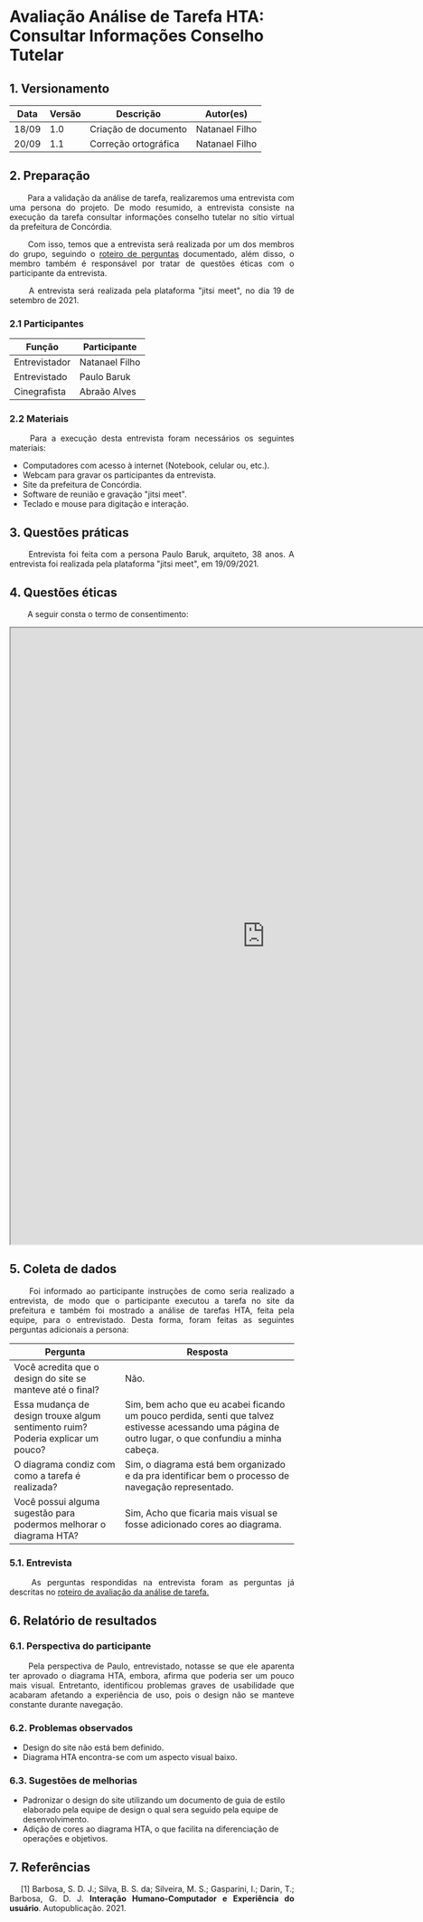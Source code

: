 # Avaliação Análise de Tarefa HTA: Consultar Informações Conselho Tutelar

## 1. Versionamento
|Data|Versão|Descrição|Autor(es)
|--|--|--|--|
|18/09|1.0|Criação de documento|Natanael Filho|
|20/09|1.1|Correção ortográfica|Natanael Filho|

## 2. Preparação

<p align = "justify">  &emsp;&emsp; Para a validação da análise de tarefa, realizaremos uma entrevista com uma persona do projeto. De modo resumido, a entrevista consiste na execução da tarefa consultar informações conselho tutelar no sítio virtual da prefeitura de Concórdia.</p>

<p align = "justify">  &emsp;&emsp; Com isso, temos que a entrevista será realizada por um dos membros do grupo, seguindo o <a href="../../planejamentoAvaliacaoAnaliseTarefa">roteiro de perguntas</a> documentado, além disso, o membro também é responsável por tratar de questões éticas com o participante da entrevista.</p>

<p align = "justify">  &emsp;&emsp; A entrevista será realizada pela plataforma "jitsi meet", no dia 19 de setembro de 2021.</p>

### 2.1 Participantes

|Função| Participante|
|--|--|
|Entrevistador|Natanael Filho|
|Entrevistado|Paulo Baruk|
|Cinegrafista|Abraão Alves|

### 2.2 Materiais

<p align = "justify">  &emsp;&emsp; Para a execução desta entrevista foram necessários os seguintes materiais:</p>

- Computadores com acesso à internet (Notebook, celular ou, etc.).
- Webcam para gravar os participantes da entrevista.
- Site da prefeitura de Concórdia.
- Software de reunião e gravação "jitsi meet".
- Teclado e mouse para digitação e interação.

## 3. Questões práticas
<p align = "justify">  &emsp;&emsp; Entrevista foi feita com a persona Paulo Baruk, arquiteto, 38 anos. A entrevista foi realizada pela plataforma "jitsi meet", em 19/09/2021.</p>

## 4. Questões éticas
<p align = "justify">  &emsp;&emsp; A seguir consta o termo de consentimento: </p>

<iframe width=900 height=1090 src="https://docs.google.com/document/d/e/2PACX-1vQLGcjUNjYQZf4pqXqKkisaoiuFazMoAk4AtXOBhxvaqwNBduossHcddxqj18ti2EvCPV18OTNDtgd0/pub?embedded=true"></iframe>

## 5. Coleta de dados

<p align = "justify">  &emsp;&emsp; Foi informado ao participante instruções de como seria realizado a entrevista, de modo que o participante executou a tarefa no site da prefeitura e também foi mostrado a análise de tarefas HTA, feita pela equipe, para o entrevistado. Desta forma, foram feitas as seguintes perguntas adicionais a persona:</p>

|**Pergunta**|**Resposta**|
|--|--|
|Você acredita que o design do site se manteve até o final?| Não.|
|Essa mudança de design trouxe algum sentimento ruim? Poderia explicar um pouco?| Sim, bem acho que eu acabei ficando um pouco perdida, senti que talvez estivesse acessando uma página de outro lugar, o que confundiu a minha cabeça.|
|O diagrama condiz com como a tarefa é realizada?| Sim, o diagrama está bem organizado e da pra identificar bem o processo de navegação representado.|
|Você possui alguma sugestão para podermos melhorar o diagrama HTA?|Sim, Acho que ficaria mais visual se fosse adicionado cores ao diagrama.|

### 5.1. Entrevista

<p align = "justify">  &emsp;&emsp; As perguntas respondidas na entrevista foram as perguntas já descritas no <a href="../../planejamentoAvaliacaoAnaliseTarefa">roteiro de avaliação da análise de tarefa.</a></p>

## 6. Relatório de resultados

### 6.1. Perspectiva do participante

<p align = "justify">  &emsp;&emsp; Pela perspectiva de Paulo, entrevistado, notasse se que ele aparenta ter aprovado o diagrama HTA, embora, afirma que poderia ser um pouco mais visual. Entretanto, identificou problemas graves de usabilidade que acabaram afetando a experiência de uso, pois o design não se manteve constante durante navegação.</p>

### 6.2. Problemas observados

- Design do site não está bem definido.
- Diagrama HTA encontra-se com um aspecto visual baixo.

### 6.3. Sugestões de melhorias

- Padronizar o design do site utilizando um documento de guia de estilo elaborado pela equipe de design o qual sera seguido pela equipe de desenvolvimento.
- Adição de cores ao diagrama HTA, o que facilita na diferenciação de operações e objetivos.

## 7. Referências
<p style="text-align: justify; text-indent: 20px">[1] Barbosa, S. D. J.; Silva, B. S. da; Silveira, M. S.; Gasparini, I.; Darin, T.; Barbosa, G. D. J. <b>Interação Humano-Computador e Experiência do usuário</b>. Autopublicação. 2021.</p>
